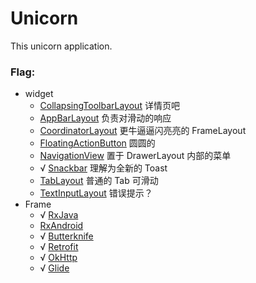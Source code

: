 # Unicorn

This unicorn application.

### Flag:

- widget
  - [CollapsingToolbarLayout](http://developer.android.com/reference/android/support/design/widget/CollapsingToolbarLayout.html) 详情页吧
  - [AppBarLayout](http://developer.android.com/reference/android/support/design/widget/AppBarLayout.html) 负责对滑动的响应
  - [CoordinatorLayout](http://developer.android.com/reference/android/support/design/widget/CoordinatorLayout.html)  更牛逼逼闪亮亮的 FrameLayout
  - [FloatingActionButton](http://developer.android.com/reference/android/support/design/widget/FloatingActionButton.html) 圆圆的
  - [NavigationView](http://developer.android.com/reference/android/support/design/widget/NavigationView.html) 置于 DrawerLayout 内部的菜单
  - √ [Snackbar](http://developer.android.com/reference/android/support/design/widget/Snackbar.html) 理解为全新的 Toast
  - [TabLayout](http://developer.android.com/reference/android/support/design/widget/TabLayout.html) 普通的 Tab 可滑动
  - [TextInputLayout](http://developer.android.com/reference/android/support/design/widget/TextInputLayout.html) 错误提示？
- Frame
  - √ [RxJava](https://github.com/ReactiveX/RxJava)
  - [RxAndroid](https://github.com/ReactiveX/RxAndroid)
  - √ [Butterknife](https://github.com/JakeWharton/butterknife)
  - √ [Retrofit](https://github.com/square/retrofit)
  - √ [OkHttp](https://github.com/square/okhttp) 
  - √ [Glide](https://github.com/bumptech/glide)